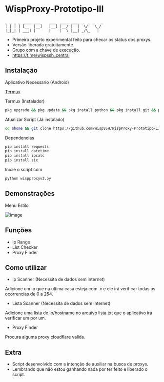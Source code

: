 # WispProxy-Prototipo-III

```
_ _ _ _ ____ ___    ___  ____ ____ _  _ _   _
| | | | [__  |__]   |__] |__/ |  |  \/   \_/    
|_|_| | ___] |      |    |  \ |__| _/\_   |
```

- Primeiro projeto experimental feito para checar os status dos proxys.
- Versão liberada gratuitamente.
- Grupo com a chave de execução.
- https://t.me/wispssh_central

## Instalação

Aplicativo Necessario (Android)

[Termux](https://play.google.com/store/apps/details?id=com.termux&hl=pt_BR&gl=US)

Termux (Instalador)

```bash
pkg upgrade && pkg update && pkg install python && pkg install git && pip install requests && pip install datetime && pip install ipcalc && pip install six && cd $home && mkdir WispProxy && git clone https://github.com/WispSSH/WispProxy-Prototipo-III.git WispProxy && cd WispProxy && rm README.md && python3 wispproxyv3.py
```

Atualizar Script (Já instalado)

```bash
cd $home && git clone https://github.com/WispSSH/WispProxy-Prototipo-III.git atualizar && mv atualizar/wispproxyv3.py WispProxy/wispproxyv3.py && rm -r -f atualizar && cd WispProxy && python3 wispproxyv3.py
```

Dependencias

```bash
pip install requests
pip install datetime
pip install ipcalc
pip install six
```

Inicie o script com

```bash
python wispproxyv3.py
```

## Demonstrações

Menu Estilo

![image](https://user-images.githubusercontent.com/100727796/182263451-a798a401-cc6b-4ba1-ba15-e1009aea2caf.png)

## Funções

- Ip Range
- List Checker
- Proxy Finder


## Como utilizar

- Ip Scanner (Necessita de dados sem internet)

Adicione um ip que na ultima casa esteja com .x e ele irá verificar todas as ocorrencias de 0 a 254.

- Lista Scanner (Necessita de dados sem internet)

Adicione uma lista de ip/hostname no arquivo lista.txt que o aplicativo irá verificar um por um.

- Proxy Finder

Procura alguma proxy cloudflare valida.

## Extra

- Script desenvolvido com a intenção de auxiliar na busca de proxys.
- Lembrando que não estou ganhando nada por ter feito e liberado o script.




